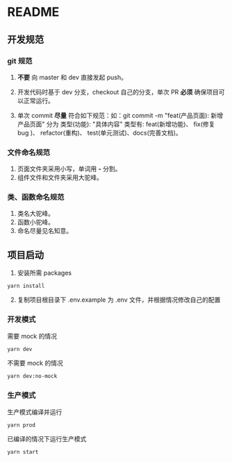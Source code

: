 # README

## 开发规范

### git 规范

1. **不要** 向 master 和 dev 直接发起 push。

2. 开发代码时基于 dev 分支，checkout 自己的分支，单次 PR **必须** 确保项目可以正常运行。

3. 单次 commit **尽量** 符合如下规范：如：git commit -m "feat(产品页面): 新增产品页面" 分为 类型(功能): "具体内容" 类型有: feat(新增功能)、 fix(修复 bug )、 refactor(重构)、 test(单元测试)、docs(完善文档)。

### 文件命名规范

1. 页面文件夹采用小写，单词用 **-** 分割。
2. 组件文件和文件夹采用大驼峰。

### 类、函数命名规范

1. 类名大驼峰。
2. 函数小驼峰。
3. 命名尽量见名知意。

## 项目启动

1. 安装所需 packages

```
yarn install
```

2. 复制项目根目录下 .env.example 为 .env 文件，并根据情况修改自己的配置

### 开发模式

需要 mock 的情况

```bash
yarn dev
```

不需要 mock 的情况

```bash
yarn dev:no-mock
```

### 生产模式

生产模式编译并运行

```
yarn prod
```

已编译的情况下运行生产模式

```
yarn start
```
